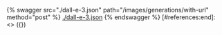 [#references:start]: <> ({ "template": "openapi" })
{% swagger src="./dall-e-3.json" path="/images/generations/with-url" method="post" %}
[./dall-e-3.json](./dall-e-3.json)
{% endswagger %}
[#references:end]: <> ({})